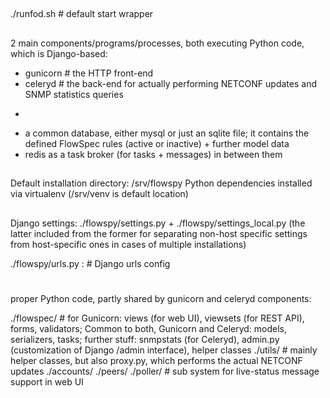
##

./runfod.sh # default start wrapper

##

2 main components/programs/processes, both executing Python code, which is Django-based:

- gunicorn # the HTTP front-end 
- celeryd  # the back-end for actually performing NETCONF updates and SNMP statistics queries

+

- a common database, either mysql or just an sqlite file; it contains the defined FlowSpec rules (active or inactive) + further model data
- redis as a task broker (for tasks + messages)
in between them

##

Default installation directory: /srv/flowspy
Python dependencies installed via virtualenv (/srv/venv is default location)

##

Django settings: ./flowspy/settings.py + ./flowspy/settings_local.py (the latter included from the former for separating non-host specific settings from host-specific ones in cases of multiple installations)

./flowspy/urls.py : # Django urls config

#

proper Python code, partly shared by gunicorn and celeryd components:

./flowspec/ # for Gunicorn: views (for web UI), viewsets (for REST API), forms, validators; Common to both, Gunicorn and Celeryd: models, serializers, tasks; further stuff: snmpstats (for Celeryd), admin.py (customization of Django /admin interface), helper classes
./utils/    # mainly helper classes, but also proxy.py, which performs the actual NETCONF updates
./accounts/ 
./peers/
./poller/ # sub system for live-status message support in web UI




